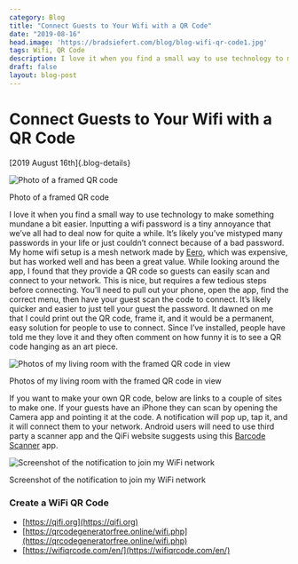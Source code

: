 ```yaml
---
category: Blog
title: "Connect Guests to Your Wifi with a QR Code"
date: "2019-08-16"
head.image: 'https://bradsiefert.com/blog/blog-wifi-qr-code1.jpg'
tags: Wifi, QR Code
description: I love it when you find a small way to use technology to make something mundane a bit easier. Inputting a wifi password is a tiny annoyance that we’ve all had to deal now for quite a while...
draft: false
layout: blog-post
---
```

# Connect Guests to Your Wifi with a QR Code

[2019 August 16th]{.blog-details}

![Photo of a framed QR code](../blog/blog-wifi-qr-code1.jpg)
<figcaption>Photo of a framed QR code</figcaption>

I love it when you find a small way to use technology to make something mundane a bit easier. Inputting a wifi password is a tiny annoyance that we’ve all had to deal now for quite a while. It’s likely you’ve mistyped many passwords in your life or just couldn’t connect because of a bad password. My home wifi setup is a mesh network made by [Eero](https://eero.com), which was expensive, but has worked well and has been a great value. While looking around the app, I found that they provide a QR code so guests can easily scan and connect to your network. This is nice, but requires a few tedious steps before connecting. You’ll need to pull out your phone, open the app, find the correct menu, then have your guest scan the code to connect. It’s likely quicker and easier to just tell your guest the password. It dawned on me that I could print out the QR code, frame it, and it would be a permanent, easy solution for people to use to connect. Since I’ve installed, people have told me they love it and they often comment on how funny it is to see a QR code hanging as an art piece.

![Photos of my living room with the framed QR code in view](../blog/blog-wifi-qr-code2.jpg)
<figcaption>Photos of my living room with the framed QR code in view</figcaption>

If you want to make your own QR code, below are links to a couple of sites to make one. If your guests have an iPhone they can scan by opening the Camera app and pointing it at the code. A notification will pop up, tap it, and it will connect them to your network. Android users will need to use third party a scanner app and the QiFi website suggests using this [Barcode Scanner](https://play.google.com/store/apps/details?id=com.google.zxing.client.android) app.

![Screenshot of the notification to join my WiFi network](../blog/blog-wifi-qr-code3.jpg)
<figcaption>Screenshot of the notification to join my WiFi network</figcaption>

### Create a WiFi QR Code

- [https://qifi.org](https://qifi.org)
- [https://qrcodegeneratorfree.online/wifi.php](https://qrcodegeneratorfree.online/wifi.php)
- [https://wifiqrcode.com/en/](https://wifiqrcode.com/en/)
